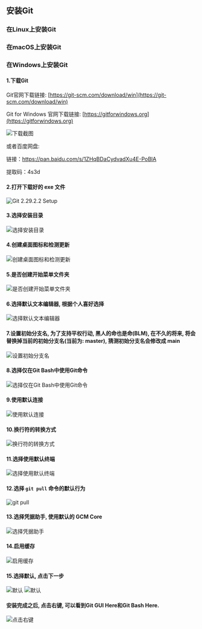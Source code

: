 ## 安装Git

### 在Linux上安装Git
### 在macOS上安装Git
### 在Windows上安装Git

#### 1.下载Git

Git官网下载链接: [https://git-scm.com/download/win](https://git-scm.com/download/win)

Git for Windows 官网下载链接: [https://gitforwindows.org](https://gitforwindows.org)

![下载截图](https://user-images.githubusercontent.com/27407218/100713127-c2e5b880-33ee-11eb-8ddb-96ad4b70d808.png)

或者百度网盘:

链接：https://pan.baidu.com/s/1ZHqBDaCydvadXu4E-PoBlA 

提取码：4s3d 

#### 2.打开下载好的 exe 文件

![Git 2.29.2.2 Setup](https://user-images.githubusercontent.com/27407218/100816284-bc078600-3480-11eb-96ba-2efb9410a875.png)


#### 3.选择安装目录

![选择安装目录](https://user-images.githubusercontent.com/27407218/100816699-a5156380-3481-11eb-9bf9-a928b0bb7278.png)

#### 4.创建桌面图标和检测更新

![创建桌面图标和检测更新](https://user-images.githubusercontent.com/27407218/100817295-d8a4bd80-3482-11eb-893e-ed296f374993.png)

#### 5.是否创建开始菜单文件夹

![是否创建开始菜单文件夹](https://user-images.githubusercontent.com/27407218/100819668-9631af80-3487-11eb-8510-d88656388cb3.png)


#### 6.选择默认文本编辑器, 根据个人喜好选择

![选择默认文本编辑器](https://user-images.githubusercontent.com/27407218/100820004-47384a00-3488-11eb-8939-086ade5316a1.png)


#### 7.设置初始分支名, 为了支持平权行动, 黑人的命也是命(BLM), 在不久的将来, 将会替换掉当前的初始分支名(当前为: master), 猜测初始分支名会修改成 main

![设置初始分支名](https://user-images.githubusercontent.com/27407218/100820625-8b781a00-3489-11eb-8bca-53e9bc553b8a.png)


#### 8.选择仅在Git Bash中使用Git命令

![选择仅在Git Bash中使用Git命令](https://user-images.githubusercontent.com/27407218/100821690-db57e080-348b-11eb-8ac1-6df796caf102.png)


#### 9.使用默认连接

![使用默认连接](https://user-images.githubusercontent.com/27407218/100823145-a436fe80-348e-11eb-9f6b-9844e7a0360b.png)

#### 10.换行符的转换方式

![换行符的转换方式](https://user-images.githubusercontent.com/27407218/100823147-a5682b80-348e-11eb-84a7-cc8558eb83e5.png)

#### 11.选择使用默认终端

![选择使用默认终端](https://user-images.githubusercontent.com/27407218/100823155-a8fbb280-348e-11eb-965d-ff52b8af24fa.png)

#### 12.选择 `git pull` 命令的默认行为

![git pull](https://user-images.githubusercontent.com/27407218/100823169-b0bb5700-348e-11eb-98a9-aa5942c4e090.png)

#### 13.选择凭据助手, 使用默认的 GCM Core

![选择凭据助手](https://user-images.githubusercontent.com/27407218/100823176-b3b64780-348e-11eb-8c02-bd7a8aa7414e.png)

#### 14.启用缓存

![启用缓存](https://user-images.githubusercontent.com/27407218/100823183-b6b13800-348e-11eb-94c2-6bdddf10373b.png)

#### 15.选择默认, 点击下一步

![默认](https://user-images.githubusercontent.com/27407218/100823193-badd5580-348e-11eb-9ed7-18a96506d691.png)
![默认](https://user-images.githubusercontent.com/27407218/100823195-bc0e8280-348e-11eb-9a5b-0eeb41f977c6.png)

#### 安装完成之后, 点击右键, 可以看到Git GUI Here和Git Bash Here.

![点击右键](https://user-images.githubusercontent.com/27407218/100824600-6edfe000-3491-11eb-9470-f94654157536.png)
